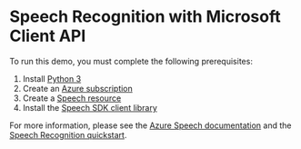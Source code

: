 # Speech Recognition with Microsoft Client API

To run this demo, you must complete the following prerequisites:

1. Install [Python 3](https://www.python.org/downloads/)
2. Create an [Azure subscription](https://azure.microsoft.com/free/cognitive-services)
3. Create a [Speech resource](https://docs.microsoft.com/en-us/azure/cognitive-services/speech-service/overview#try-the-speech-service-for-free)
4. Install the [Speech SDK client library](https://pypi.org/project/azure-cognitiveservices-speech/)

For more information, please see the [Azure Speech documentation](https://docs.microsoft.com/en-us/azure/cognitive-services/speech-service/) and the [Speech Recognition quickstart](https://docs.microsoft.com/en-us/azure/cognitive-services/speech-service/get-started-speech-to-text?tabs=windowsinstall&pivots=programming-language-python).
